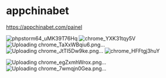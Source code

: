 # appchinabet
https://appchinabet.com/painel


![phpstorm64_uMK39T76Hq](https://github.com/LukasCCB/appchinabet/assets/6683056/cd0ce2bb-61ca-46b8-891e-2fe0720ee270)
![chrome_YXK31tqy5V](https://github.com/LukasCCB/appchinabet/assets/6683056/6088bd0e-ec43-4946-8698-cba177a992e2)
![Uploading chrome_TaXxWBqiu6.png…]()
![Uploading chrome_JtTI5Dw9ke.png…]()
![chrome_HFFtgj3huY](https://github.com/LukasCCB/appchinabet/assets/6683056/c7e0d40a-5ade-4f64-8cf9-b5c59fa0a60c)

![Uploading chrome_egZxmhWrox.png…]()
![Uploading chrome_7wmqjn0Gea.png…]()
